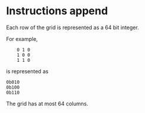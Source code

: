 # Instructions append

Each row of the grid is represented as a 64 bit integer.

For example,

```
    0 1 0
    1 0 0
    1 1 0
```

is represented as

```
0b010
0b100
0b110
```

The grid has at most 64 columns.
